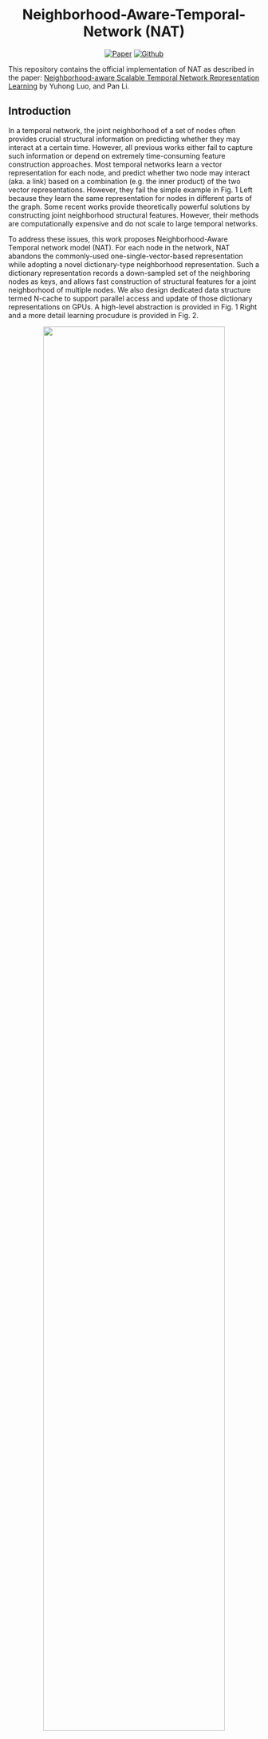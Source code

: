 <h1 align="center">Neighborhood-Aware-Temporal-Network (NAT)</h1>
<p align="center">
    <a href="https://arxiv.org/abs/2209.01084"><img src="https://img.shields.io/badge/-Paper-grey?logo=gitbook&logoColor=white" alt="Paper"></a>
    <a href="https://github.com/Graph-COM/Neighborhood-Aware-Temporal-Network"><img src="https://img.shields.io/badge/-Github-grey?logo=github" alt="Github"></a>
    <!---<a href="https://proceedings.mlr.press/v162/miao22a.html"> <img alt="License" src="https://img.shields.io/static/v1?label=Pub&message=ICML%2722&color=blue"> </a>---!>
</p>

This repository contains the official implementation of NAT as described in the paper: [Neighborhood-aware Scalable Temporal Network
Representation Learning](https://arxiv.org/abs/2209.01084) by Yuhong Luo, and Pan Li.

## Introduction
In a temporal network, the joint neighborhood of a set of nodes often provides crucial structural information on predicting whether they may interact at a certain time. However, all previous works either fail to capture such information or depend on extremely time-consuming feature construction approaches.  Most temporal networks learn a vector representation for each node, and predict whether two node may interact (aka. a link) based on a combination (e.g. the inner product) of the two vector representations. However, they fail the simple example in Fig. 1 Left because they learn the same representation for nodes in different parts of the graph. Some recent works provide theoretically powerful solutions by constructing joint neighborhood structural features. However, their methods are computationally expensive and do not scale to large temporal networks.

To address these issues, this work proposes Neighborhood-Aware Temporal network model (NAT). For each node in the network, NAT abandons the commonly-used one-single-vector-based representation while adopting a novel dictionary-type neighborhood representation. Such a dictionary representation records a down-sampled set of the neighboring nodes as keys, and allows fast construction of structural features for a joint neighborhood of multiple nodes. We also design dedicated data structure termed N-cache to support parallel access and update of those dictionary representations on GPUs. A high-level abstraction is provided in Fig. 1 Right and a more detail learning procudure is provided in Fig. 2.

<p align="center"><img src="./figures/introduction.png" width=85% height=85%></p>
<p align="center"><em>Figure 1.</em> The introduction of NAT. Left: the task is to predict that $u$ prefers to interact with $v$ more than <em>w</em> at timestamp $t_3$ following the principle of triadic closure in social network. Middle: Traditional methods fail this task because they learn the same representations for node $v$ and node $w$. Right: construct joint neighborhood features based on N-caches. Node $a$ appears as a key in the first hop N-caches of both $u$ and $v$. Joining these keys can provide structural features that encodes common-neighbor information for prediction. </p>

<p align="center"><img src="./figures/Algorithm_fig_2.png" width=85% height=85%></p>
<p align="center"><em>Figure 2.</em> The architecture of NAT. Left: Neighborhood representations of a node and the update procedures of these representations within the N-caches. Right: The construction of joint structural features using the neighborhood representations. </p>

## Requirements
* `python >= 3.7`, `PyTorch >= 1.4`, please refer to their official websites for installation details.
* Other dependencies:
```{bash}
pandas==1.4.3
tqdm==4.41.1
numpy==1.23.1
scikit_learn==1.1.2
```
Refer to `environment.yml` for more details.

We have tested our code on `Python 3.9` with `PyTorch 1.9.0`, and `CUDA 10.1`. Please follow the following steps to create a virtual environment and install the required packages.

Clone the repository:
```
git clone https://github.com/Graph-COM/Neighborhood-Aware-Temporal-Network
cd Neighborhood-Aware-Temporal-Network
```

Create a virtual environment:
```
conda create --name nat python=3.9 -y
conda activate nat
```

Install dependencies:
```
conda install -y pytorch==1.9.0 torchvision==0.10.0 torchaudio==0.9.0 cudatoolkit=10.2 -c pytorch
pip install -U scikit-learn
conda install tqdm==4.41.1
```


## Training Commands

#### Examples:

* To train **NAT** with Wikipedia dataset in transductive training, using 32 1-hop N-cache, 16 2-hop N-cache, neighborhood representation of 4 dimensions , and with overriding probability alpha = 0.7:
```bash
python main.py -d wikipedia --pos_dim 16 --bs 100 --n_degree 32 16 --n_hop 2 --mode t --bias 1e-5 --seed 2 --verbosity 1 --drop_out 0.1 --attn_n_head 2 --ngh_dim 4 --self_dim 72 --replace_prob 0.7 --run 5
```
To train in inductive training, change `mode` from `t` to `i`. Here is an example of inductive training on Wiki-talk, using 16 1-hop neighbors with neighborhood representation size 4 and 72 dimensions of self representations.
```bash
python main.py -d wiki-talk-temporal --pos_dim 16 --bs 100 --n_degree 16 --n_hop 1 --mode i --bias 1e-5 --seed 2 --verbosity 1 --drop_out 0.1 --attn_n_head 1 --ngh_dim 4 --self_dim 72 --run 5
```

## Usage Summary
```
usage: Interface for Neighbourhood-aware Scalable Learning for Temporal Networks
       [-h]
       [-d {wikipedia,reddit,socialevolve,uci,enron,socialevolve_1month,socialevolve_2weeks,sx-askubuntu,sx-superuser,wiki-talk-temporal,mooc}]
       [-m {t,i}] [--n_degree [N_DEGREE [N_DEGREE ...]]] [--n_hop N_HOP]
       [--bias BIAS] [--pos_dim POS_DIM] [--self_dim SELF_DIM]
       [--ngh_dim NGH_DIM] [--linear_out] [--attn_n_head ATTN_N_HEAD]
       [--time_dim TIME_DIM] [--n_epoch N_EPOCH] [--bs BS] [--lr LR]
       [--drop_out DROP_OUT] [--replace_prob REPLACE_PROB]
       [--tolerance TOLERANCE] [--seed SEED] [--verbosity VERBOSITY]
       [--run RUN]
```

### optional arguments:
```
  -h, --help            show this help message and exit
  -d {wikipedia,reddit,socialevolve,uci,enron,socialevolve_1month,socialevolve_2weeks,sx-askubuntu,sx-superuser,wiki-talk-temporal,mooc}, --data {wikipedia,reddit,socialevolve,uci,enron,socialevolve_1month,socialevolve_2weeks,sx-askubuntu,sx-superuser,wiki-talk-temporal,mooc}
                        data sources to use, try wikipedia or reddit
  -m {t,i}, --mode {t,i}
                        transductive (t) or inductive (i)
  --n_degree [N_DEGREE [N_DEGREE ...]]
                        a list of neighbor sampling numbers for different
                        hops, when only a single element is input n_layer will
                        be activated
  --n_hop N_HOP         number of hops the N-cache is used
  --bias BIAS           the hyperparameter alpha controlling sampling
                        preference with time closeness, default to 0 which is
                        uniform sampling
  --pos_dim POS_DIM     dimension of the positional embedding
  --self_dim SELF_DIM   dimension of the self representation
  --ngh_dim NGH_DIM     dimension of the neighborhood representation
  --linear_out          whether to linearly project each node's
  --attn_n_head ATTN_N_HEAD
                        number of heads used in tree-shaped attention layer,
                        we only use the default here
  --time_dim TIME_DIM   dimension of the time embedding
  --n_epoch N_EPOCH     number of epochs
  --bs BS               batch_size
  --lr LR               learning rate
  --drop_out DROP_OUT   dropout probability for all dropout layers
  --replace_prob REPLACE_PROB
                        probability for storing new neighbors to N-cache
                        replacing old ones
  --tolerance TOLERANCE
                        toleratd margainal improvement for early stopper
  --seed SEED           random seed for all randomized algorithms
  --verbosity VERBOSITY
                        verbosity of the program output
  --run RUN             number of model runs
```

## Instructions on Acquiring Datasets
Preprocessed datasets: Reddit, Wikipedia, SocialEvolve, Enron, and UCI can be downloaded from [here](https://drive.google.com/drive/folders/1umS1m1YbOM10QOyVbGwtXrsiK3uTD7xQ?usp=sharing) to `processed/`. Then run the following:
```{bash}
cd processed/
unzip data.zip
```
You may check that each dataset corresponds to three files: one `.csv` containing timestamped links, and two ``.npy`` as node & link features. Note that some datasets do not have node & link features, in which case the `.npy` files will be all zeros.

Raw data for Ubuntu can be downloaded using this [link](https://snap.stanford.edu/data/sx-askubuntu.txt.gz) and Wiki-talk using this [link](https://snap.stanford.edu/data/wiki-talk-temporal.txt.gz) to `processed`. Run the following to preprocess the data.
```{bash}
python process.py --dataset sx-askubuntu
python process.py --dataset wiki-talk-temporal
```

#### Use your own data
Put your data under `processed` folder. The required input data includes `ml_${DATA_NAME}.csv`, `ml_${DATA_NAME}.npy` and `ml_${DATA_NAME}_node.npy`. They store the edge linkages, edge features and node features respectively.

The `.csv` file has following columns
```
u, i, ts, label, idx
```
, which represents source node index, target node index, time stamp, edge label and the edge index.

`ml_${DATA_NAME}.npy` has shape of [#temporal edges + 1, edge features dimention]. Similarly, `ml_${DATA_NAME}_node.npy` has shape of [#nodes + 1, node features dimension].


All node index starts from `1`. The zero index is reserved for `null` during padding operations. So the maximum of node index equals to the total number of nodes. Similarly, maxinum of edge index equals to the total number of temporal edges. The padding embeddings or the null embeddings is a vector of zeros.

## Acknowledgement
Our implementation adapts the code [here](https://github.com/snap-stanford/CAW) as the code base and extensively adapts it to our purpose. We also adapts an efficient implementation of GAT [here](https://github.com/gordicaleksa/pytorch-GAT)  for the output attention layer. We thank the authors for sharing their code.
## Reference

If you find our paper and repo useful, please cite our paper.
